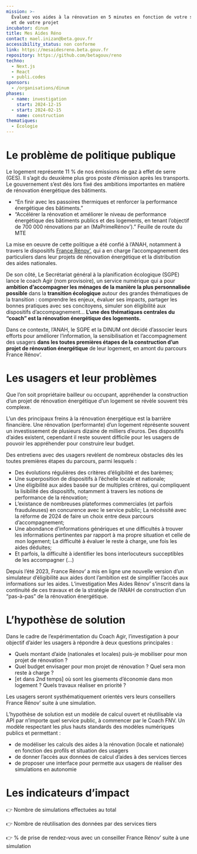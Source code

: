 ```yaml
---
mission: >-
  Évaluez vos aides à la rénovation en 5 minutes en fonction de votre situation
  et de votre projet
incubator: dinum
title: Mes Aides Réno
contact: mael.inizan@beta.gouv.fr
accessibility_status: non conforme
link: https://mesaidesreno.beta.gouv.fr
repository: https://github.com/betagouv/reno
techno:
  - Next.js
  - React
  - publi.codes
sponsors:
  - /organisations/dinum
phases:
  - name: investigation
    start: 2024-12-15
  - start: 2024-02-15
    name: construction
thematiques:
  - Écologie
---
```

# Le problème de politique publique

Le logement représente 11 % de nos émissions de gaz à effet de serre (GES). Il s’agit du deuxième plus gros poste d’émission après les transports. Le gouvernement s’est dès lors fixé des ambitions importantes en matière de rénovation énergétique des bâtiments.

- “En finir avec les passoires thermiques et renforcer la performance énergétique des bâtiments.”
- “Accélérer la rénovation et améliorer le niveau de performance énergétique des bâtiments publics et des logements, en tenant l’objectif de 700 000 rénovations par an (MaPrimeRénov’).” Feuille de route du MTE

La mise en oeuvre de cette politique a été confié à l’ANAH, notamment à travers le dispositifs [France Rénov’](https://france-renov.gouv.fr/), qui a en charge l’accompagnement des particuliers dans leur projets de rénovation énergétique et la distribution des aides nationales.

De son côté, Le Secrétariat général à la planification écologique (SGPE) lance le coach Agir (nom provisoire), un service numérique qui a pour **ambition d’accompagner les ménages de la manière la plus personnalisée possible** dans la **transition écologique** autour des grandes thématiques de la transition : comprendre les enjeux, évaluer ses impacts, partager les bonnes pratiques avec ses concitoyens, simuler son éligibilité aux dispositifs d’accompagnement… **L’une des thématiques centrales du “coach” est la rénovation énergétique des logements.**

Dans ce contexte, l’ANAH, le SGPE et la DINUM ont décidé d’associer leurs efforts pour améliorer l’information, la sensibilisation et l’accompagnement des usagers **dans les toutes premières étapes de la construction d’un projet de rénovation énergétique** de leur logement, en amont du parcours France Rénov’.

# Les usagers et leur problèmes

Que l’on soit propriétaire bailleur ou occupant, appréhender la construction d’un projet de rénovation énergétique d’un logement se révèle souvent très complexe.

L’un des principaux freins à la rénovation énergétique est la barrière financière. Une rénovation (performante) d’un logement réprésente souvent un investissement de plusieurs dizaine de milliers d’euros. Des dispositifs d’aides existent, cependant il reste souvent difficile pour les usagers de pouvoir les appréhender pour construire leur budget.

Des entretiens avec des usagers revèlent de nombreux obstacles dès les toutes premières étapes du parcours, parmi lesquels :
- Des évolutions régulières des critères d’éligibilité et des barèmes;
- Une superposition de dispositifs à l’échelle locale et nationale;
- Une éligibilité aux aides basée sur de multiples critères, qui compliquent la lisibilité des dispositifs, notamment à travers les notions de performance de la rénovation;
- L’existance de nombreuses plateformes commerciales (et parfois frauduleuses) en concurence avec le service public;
La nécéssité avec la réforme de 2024 de faire un choix entre deux parcours d’accompagnement;
- Une abondance d’informations génériques et une difficultés à trouver les informations pertinentes par rapport à ma propre situation et celle de mon logement;
La difficulté à évaluer le reste à charge, une fois les aides déduites;
- Et parfois, la difficulté à identifier les bons interlocuteurs succeptibles de les accompagner
(…)

Depuis l’été 2023, France Rénov’ a mis en ligne une nouvelle version d’un simulateur d’éligibilité aux aides dont l’ambition est de simplifier l’accès aux informations sur les aides. L’investigation Mes Aides Rénov’ s’inscrit dans la continuité de ces travaux et de la stratégie de l’ANAH de construction d’un “pas-à-pas” de la rénovation énergétique.

# L’hypothèse de solution

Dans le cadre de l’expérimentation du Coach Agir, l’investigation à pour objectif d’aider les usagers à répondre à deux questions principales :

- Quels montant d’aide (nationales et locales) puis-je mobiliser pour mon projet de rénovation ?
- Quel budget envisager pour mon projet de rénovation ? Quel sera mon reste à charge ?
- [et dans 2nd temps] où sont les gisements d’économie dans mon logement ? Quels travaux réaliser en priorité ?

Les usagers seront systhématiquement orientés vers leurs conseillers France Rénov’ suite à une simulation.

L’hypothèse de solution est un modèle de calcul ouvert et réutilisable via API par n’importe quel service public, à commencer par le Coach FNV. Un modèle respectant les plus hauts standards des modèles numériques publics et permettant :

- de modéliser les calculs des aides à la rénovation (locale et nationale) en fonction des profils et situation des usagers
- de donner l’accès aux données de calcul d’aides à des services tierces
- de proposer une interface pour permette aux usagers de réaliser des simulations en autonomie

# Les indicateurs d’impact

👉 Nombre de simulations effectuées au total

👉 Nombre de réutilisation des données par des services tiers

👉 % de prise de rendez-vous avec un conseiller France Rénov’ suite à une simulation